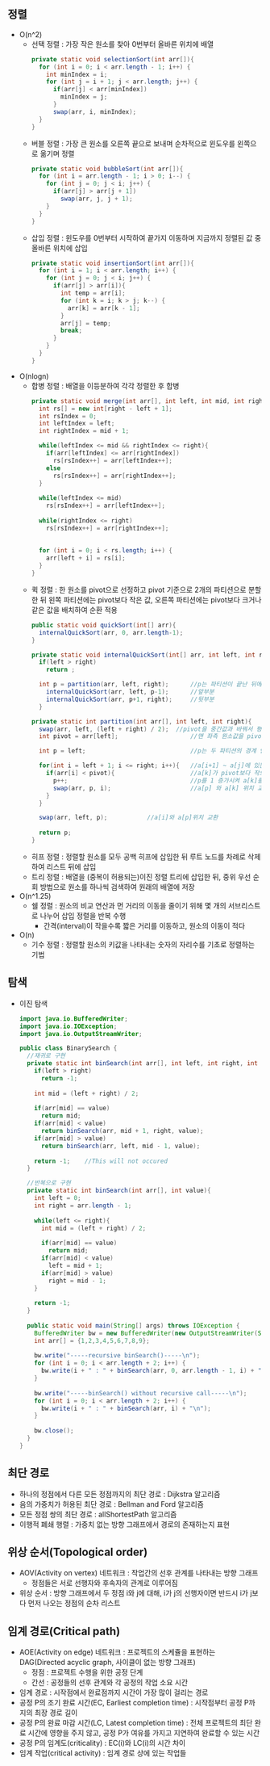 ## 정렬
- O(n^2)
  - 선택 정렬 : 가장 작은 원소를 찾아 0번부터 올바른 위치에 배열
    ```java
    private static void selectionSort(int arr[]){
      for (int i = 0; i < arr.length - 1; i++) {
        int minIndex = i;
        for (int j = i + 1; j < arr.length; j++) {
          if(arr[j] < arr[minIndex])
            minIndex = j;
          }
          swap(arr, i, minIndex);
      }
    }
    ```
  - 버블 정렬 : 가장 큰 원소를 오른쪽 끝으로 보내며 순차적으로 윈도우를 왼쪽으로 옮기며 정렬
    ```java
    private static void bubbleSort(int arr[]){
      for (int i = arr.length - 1; i > 0; i--) {
        for (int j = 0; j < i; j++) {
          if(arr[j] > arr[j + 1])
            swap(arr, j, j + 1);
        }
      }
    }
    ```
  - 삽입 정렬 : 윈도우를 0번부터 시작하여 끝가지 이동하며 지금까지 정렬된 값 중 올바른 위치에 삽입
    ```java
    private static void insertionSort(int arr[]){
      for (int i = 1; i < arr.length; i++) {
        for (int j = 0; j < i; j++) {
          if(arr[j] > arr[i]){
            int temp = arr[i];
            for (int k = i; k > j; k--) {
              arr[k] = arr[k - 1];
            }
            arr[j] = temp;
            break;
          }
        }
      }
    }
    ```
- O(nlogn)
  - 합병 정렬 : 배열을 이등분하여 각각 정렬한 후 합병
    ```java
    private static void merge(int arr[], int left, int mid, int right){
      int rs[] = new int[right - left + 1];
      int rsIndex = 0;
      int leftIndex = left;
      int rightIndex = mid + 1;
	
      while(leftIndex <= mid && rightIndex <= right){
        if(arr[leftIndex] <= arr[rightIndex])
          rs[rsIndex++] = arr[leftIndex++];
        else
          rs[rsIndex++] = arr[rightIndex++];
      }
		
      while(leftIndex <= mid)
        rs[rsIndex++] = arr[leftIndex++];
		
      while(rightIndex <= right)
        rs[rsIndex++] = arr[rightIndex++];
		
		
      for (int i = 0; i < rs.length; i++) {
        arr[left + i] = rs[i];
      }
    }
    ```
  - 퀵 정렬 : 한 원소를 pivot으로 선정하고 pivot 기준으로 2개의 파티션으로 분할한 뒤 왼쪽 파티션에는 pivot보다 작은 값, 오른쪽 파티션에는 pivot보다 크거나 같은 값을 배치하여 순환 적용
    ```java
    public static void quickSort(int[] arr){		
      internalQuickSort(arr, 0, arr.length-1);
    }
	
    private static void internalQuickSort(int[] arr, int left, int right){
      if(left > right)						
        return ;

      int p = partition(arr, left, right);      //p는 파티션이 끝난 뒤에 사용된 피봇의 인덱스
        internalQuickSort(arr, left, p-1);      //앞부분
        internalQuickSort(arr, p+1, right);     //뒷부분
      }
	
    private static int partition(int arr[], int left, int right){
      swap(arr, left, (left + right) / 2);	//pivot을 중간값과 바꿔서 평균 O(nlogn)이 되도록 함
      int pivot = arr[left];                    //맨 좌측 원소값을 pivot으로 잡음

      int p = left;                             //p는 두 파티션의 경계 인덱스

      for(int i = left + 1; i <= right; i++){   //a[i+1] ~ a[j]에 있는 모든 원소를 검사하여
        if(arr[i] < pivot){                     //a[k]가 pivot보다 작으면 
          p++;                                  //p를 1 증가시켜 a[k]를 p인덱스 범위 안으로 포함되게 함
          swap(arr, p, i);                      //a[p] 와 a[k] 위치 교환
        }
      }

      swap(arr, left, p);			//a[i]와 a[p]위치 교환
		
      return p;
    }	
    ```
  - 히프 정렬 : 정렬할 원소를 모두 공백 히프에 삽입한 뒤 루트 노드를 차례로 삭제하여 리스트 뒤에 삽입
  - 트리 정렬 : 배열을 (중복이 허용되는)이진 정렬 트리에 삽입한 뒤, 중위 우선 순회 방법으로 원소를 하나씩 검색하여 원래의 배열에 저장
- O(n^1.25)
  - 쉘 정렬 : 원소의 비교 연산과 먼 거리의 이동을 줄이기 위해 몇 개의 서브리스트로 나누어 삽입 정렬을 반복 수행
    - 간격(interval)이 작을수록 짧은 거리를 이동하고, 원소의 이동이 적다
- O(n)
  - 기수 정렬 : 정렬할 원소의 키값을 나타내는 숫자의 자리수를 기초로 정렬하는 기법
  
## 탐색
- 이진 탐색
  ```java  
  import java.io.BufferedWriter;
  import java.io.IOException;
  import java.io.OutputStreamWriter;

  public class BinarySearch {
    //재귀로 구현
    private static int binSearch(int arr[], int left, int right, int value){
      if(left > right)
        return -1;
		
      int mid = (left + right) / 2;
		
      if(arr[mid] == value)
        return mid;
      if(arr[mid] < value)
        return binSearch(arr, mid + 1, right, value);
      if(arr[mid] > value)
        return binSearch(arr, left, mid - 1, value);
		
      return -1;	//This will not occured
    }

    //반복으로 구현
    private static int binSearch(int arr[], int value){
      int left = 0;
      int right = arr.length - 1;
		
      while(left <= right){
        int mid = (left + right) / 2;
			
        if(arr[mid] == value)
          return mid;
        if(arr[mid] < value)
          left = mid + 1;
        if(arr[mid] > value)
          right = mid - 1;
      }
		
      return -1;
    }
	
    public static void main(String[] args) throws IOException {
      BufferedWriter bw = new BufferedWriter(new OutputStreamWriter(System.out));
      int arr[] = {1,2,3,4,5,6,7,8,9};
		
      bw.write("-----recursive binSearch()-----\n");
      for (int i = 0; i < arr.length + 2; i++) {
        bw.write(i + " : " + binSearch(arr, 0, arr.length - 1, i) + "\n");
      }
		
      bw.write("-----binSearch() without recursive call-----\n");
      for (int i = 0; i < arr.length + 2; i++) {
        bw.write(i + " : " + binSearch(arr, i) + "\n");
      }
		
      bw.close();
    }
  }
  ```
 
## 최단 경로
- 하나의 정점에서 다른 모든 정점까지의 최단 경로 : Dijkstra 알고리즘
- 음의 가중치가 허용된 최단 경로 : Bellman and Ford 알고리즘
- 모든 정점 쌍의 최단 경로 : allShortestPath 알고리즘
- 이행적 폐쇄 행렬 : 가중치 없는 방향 그래프에서 경로의 존재하는지 표현
  
## 위상 순서(Topological order)
- AOV(Activity on vertex) 네트워크 : 작업간의 선후 관계를 나타내는 방향 그래프
  - 정점들은 서로 선행자와 후속자의 관계로 이루어짐
- 위상 순서 : 방향 그래프에서 두 정점 i와 j에 대해, i가 j의 선행자이면 반드시 i가 j보다 먼저 나오는 정점의 순차 리스트

## 임계 경로(Critical path)
- AOE(Activity on edge) 네트워크 : 프로젝트의 스케쥴을 표현하는 DAG(Directed acyclic graph, 사이클이 없는 방향 그래프)
  - 정점 : 프로젝트 수행을 위한 공정 단계
  - 간선 : 공정들의 선후 관계와 각 공정의 작업 소요 시간
- 임계 경로 : 시작점에서 완료점까지 시간이 가장 많이 걸리는 경로
- 공정 P의 조기 완료 시간(EC, Earliest completion time) : 시작점부터 공정 P까지의 최장 경로 길이
- 공정 P의 완료 마감 시간(LC, Latest completion time) : 전체 프로젝트의 최단 완료 시간에 영향을 주지 않고, 공정 P가 여유를 가지고 지연하여 완료할 수 있는 시간
- 공정 P의 임계도(criticality) : EC(i)와 LC(i)의 시간 차이
- 임계 작업(critical activity) : 임계 경로 상에 있는 작업들

  
